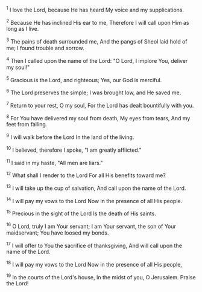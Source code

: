 <sup>1</sup> 
I love the Lord, because He has heard My voice and my supplications. 

<sup>2</sup> 
Because He has inclined His ear to me, Therefore I will call upon Him as long as I live. 

<sup>3</sup> 
The pains of death surrounded me, And the pangs of Sheol laid hold of me; I found trouble and sorrow. 

<sup>4</sup> 
Then I called upon the name of the Lord: "O Lord, I implore You, deliver my soul!" 

<sup>5</sup> 
Gracious is the Lord, and righteous; Yes, our God is merciful. 

<sup>6</sup> 
The Lord preserves the simple; I was brought low, and He saved me. 

<sup>7</sup> 
Return to your rest, O my soul, For the Lord has dealt bountifully with you. 

<sup>8</sup> 
For You have delivered my soul from death, My eyes from tears, And my feet from falling. 

<sup>9</sup> 
I will walk before the Lord In the land of the living. 

<sup>10</sup> 
I believed, therefore I spoke, "I am greatly afflicted." 

<sup>11</sup> 
I said in my haste, "All men are liars." 

<sup>12</sup> 
What shall I render to the Lord For all His benefits toward me? 

<sup>13</sup> 
I will take up the cup of salvation, And call upon the name of the Lord. 

<sup>14</sup> 
I will pay my vows to the Lord Now in the presence of all His people. 

<sup>15</sup> 
Precious in the sight of the Lord Is the death of His saints. 

<sup>16</sup> 
O Lord, truly I am Your servant; I am Your servant, the son of Your maidservant; You have loosed my bonds. 

<sup>17</sup> 
I will offer to You the sacrifice of thanksgiving, And will call upon the name of the Lord. 

<sup>18</sup> 
I will pay my vows to the Lord Now in the presence of all His people, 

<sup>19</sup> 
In the courts of the Lord's house, In the midst of you, O Jerusalem. Praise the Lord!